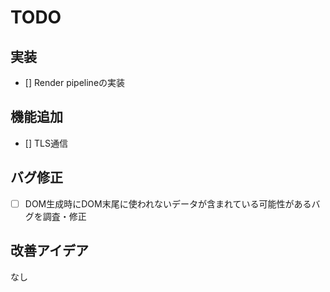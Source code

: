 # TODO

## 実装
- [] Render pipelineの実装

## 機能追加
- [] TLS通信

## バグ修正
- [ ] DOM生成時にDOM末尾に使われないデータが含まれている可能性があるバグを調査・修正

## 改善アイデア
なし
